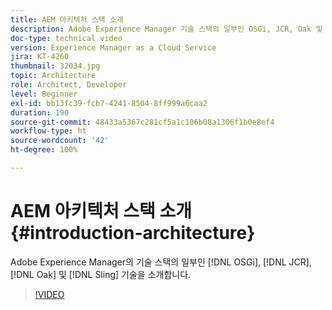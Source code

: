 ```yaml
---
title: AEM 아키텍처 스택 소개
description: Adobe Experience Manager 기술 스택의 일부인 OSGi, JCR, Oak 및 Sling 기술을 소개합니다.
doc-type: technical video
version: Experience Manager as a Cloud Service
jira: KT-4260
thumbnail: 32034.jpg
topic: Architecture
role: Architect, Developer
level: Beginner
exl-id: bb13fc39-fcb7-4241-8504-8ff999a6caa2
duration: 190
source-git-commit: 48433a5367c281cf5a1c106b08a1306f1b0e8ef4
workflow-type: ht
source-wordcount: '42'
ht-degree: 100%

---
```


# AEM 아키텍처 스택 소개 {#introduction-architecture}

Adobe Experience Manager의 기술 스택의 일부인 [!DNL OSGi], [!DNL JCR], [!DNL Oak] 및 [!DNL Sling] 기술을 소개합니다.

>[!VIDEO](https://video.tv.adobe.com/v/32034?quality=12&learn=on)

